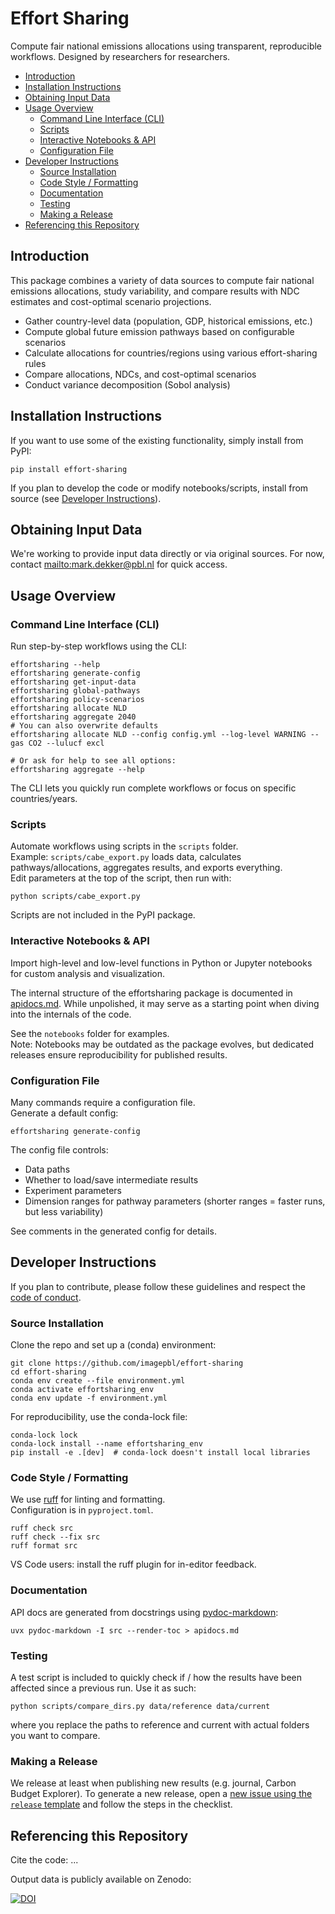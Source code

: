 # Effort Sharing

Compute fair national emissions allocations using transparent, reproducible workflows. Designed by researchers for researchers.


- [Introduction](#introduction)
- [Installation Instructions](#installation-instructions)
- [Obtaining Input Data](#obtaining-input-data)
- [Usage Overview](#usage-overview)
  - [Command Line Interface (CLI)](#command-line-interface-cli)
  - [Scripts](#scripts)
  - [Interactive Notebooks \& API](#interactive-notebooks--api)
  - [Configuration File](#configuration-file)
- [Developer Instructions](#developer-instructions)
  - [Source Installation](#source-installation)
  - [Code Style / Formatting](#code-style--formatting)
  - [Documentation](#documentation)
  - [Testing](#testing)
  - [Making a Release](#making-a-release)
- [Referencing this Repository](#referencing-this-repository)

## Introduction

This package combines a variety of data sources to compute fair national emissions allocations, study variability, and compare results with NDC estimates and cost-optimal scenario projections.

- Gather country-level data (population, GDP, historical emissions, etc.)
- Compute global future emission pathways based on configurable scenarios
- Calculate allocations for countries/regions using various effort-sharing rules
- Compare allocations, NDCs, and cost-optimal scenarios
- Conduct variance decomposition (Sobol analysis)

## Installation Instructions

If you want to use some of the existing functionality, simply install from PyPI:

```shell
pip install effort-sharing
```

If you plan to develop the code or modify notebooks/scripts, install from source
(see [Developer Instructions](#developer-instructions)).

## Obtaining Input Data

We're working to provide input data directly or via original sources. For now, contact <mailto:mark.dekker@pbl.nl> for quick access.

## Usage Overview

### Command Line Interface (CLI)

Run step-by-step workflows using the CLI:

```shell
effortsharing --help
effortsharing generate-config
effortsharing get-input-data
effortsharing global-pathways
effortsharing policy-scenarios
effortsharing allocate NLD
effortsharing aggregate 2040
# You can also overwrite defaults 
effortsharing allocate NLD --config config.yml --log-level WARNING --gas CO2 --lulucf excl

# Or ask for help to see all options:
effortsharing aggregate --help
```

The CLI lets you quickly run complete workflows or focus on specific countries/years.

### Scripts

Automate workflows using scripts in the `scripts` folder.  
Example: `scripts/cabe_export.py` loads data, calculates pathways/allocations, aggregates results, and exports everything.  
Edit parameters at the top of the script, then run with:

```shell
python scripts/cabe_export.py
```

Scripts are not included in the PyPI package.

### Interactive Notebooks & API

Import high-level and low-level functions in Python or Jupyter notebooks for custom analysis and visualization.  

The internal structure of the effortsharing package is documented in [apidocs.md](apidocs.md). While unpolished, it may serve as a starting point when diving into the internals of the code. 

See the `notebooks` folder for examples.  
Note: Notebooks may be outdated as the package evolves, but dedicated releases ensure reproducibility for published results.

### Configuration File

Many commands require a configuration file.  
Generate a default config:

```shell
effortsharing generate-config
```

The config file controls:

- Data paths
- Whether to load/save intermediate results
- Experiment parameters
- Dimension ranges for pathway parameters (shorter ranges = faster runs, but less variability)

See comments in the generated config for details.

## Developer Instructions

If you plan to contribute, please follow these guidelines and respect the [code of conduct](CODE_OF_CONDUCT.md).

### Source Installation

Clone the repo and set up a (conda) environment:

```shell
git clone https://github.com/imagepbl/effort-sharing
cd effort-sharing
conda env create --file environment.yml
conda activate effortsharing_env
conda env update -f environment.yml
```

For reproducibility, use the conda-lock file:

```shell
conda-lock lock
conda-lock install --name effortsharing_env
pip install -e .[dev]  # conda-lock doesn't install local libraries
```

### Code Style / Formatting

We use [ruff](https://docs.astral.sh/ruff/) for linting and formatting.  
Configuration is in `pyproject.toml`.

```shell
ruff check src
ruff check --fix src
ruff format src
```

VS Code users: install the ruff plugin for in-editor feedback.

### Documentation

API docs are generated from docstrings using [pydoc-markdown](https://niklasrosenstein.github.io/pydoc-markdown/):

```shell
uvx pydoc-markdown -I src --render-toc > apidocs.md
```

### Testing

A test script is included to quickly check if / how the results have been affected since a previous run. Use it as such:

```shell
python scripts/compare_dirs.py data/reference data/current
``` 

where you replace the paths to reference and current with actual folders you
want to compare.

### Making a Release

We release at least when publishing new results (e.g. journal, Carbon Budget Explorer). To generate a new release, open a [new issue using the `release` template](https://github.com/imagepbl/effort-sharing/issues/new?template=01_release.md) and follow the steps in the checklist.

## Referencing this Repository

Cite the code: ...

Output data is publicly available on Zenodo:

[![DOI](https://zenodo.org/badge/DOI/10.5281/zenodo.12188104.svg)](https://doi.org/10.5281/zenodo.12188104)


